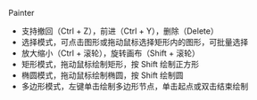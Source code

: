Painter

- 支持撤回（Ctrl + Z），前进（Ctrl + Y），删除（Delete）
- 选择模式，可点击图形或拖动鼠标选择矩形内的图形，可批量选择
- 放大缩小（Ctrl + 滚轮），旋转画布（Shift + 滚轮）
- 矩形模式，拖动鼠标绘制矩形，按 Shift 绘制正方形
- 椭圆模式，拖动鼠标绘制椭圆，按 Shift 绘制圆
- 多边形模式，左键单击绘制多边形节点，单击起点或双击结束绘制